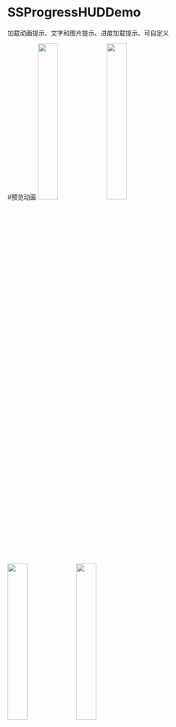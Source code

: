 # SSProgressHUDDemo
加载动画提示、文字和图片提示、进度加载提示、可自定义

#预览动画
<img src="https://github.com/namesubai/SSProgressHUDDemo/blob/master/loadingGif.gif" width = 30% height = 30% />
<img src="https://github.com/namesubai/SSProgressHUDDemo/blob/master/showTextGif.gif" width = 30% height = 30% />
<img src="https://github.com/namesubai/SSProgressHUDDemo/blob/master/showImage.gif" width = 30% height = 30% />
<img src="https://github.com/namesubai/SSProgressHUDDemo/blob/master/progressGif.gif" width = 30% height = 30% />
